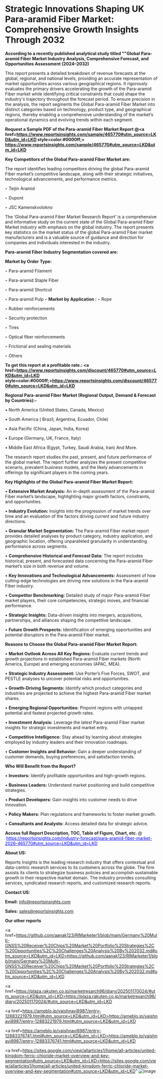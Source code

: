 # Strategic Innovations Shaping UK Para-aramid Fiber Market: Comprehensive Growth Insights Through 2032

<strong>According to a recently published analytical study titled ""Global Para-aramid Fiber Market Industry Analysis, Comprehensive Forecast, and Opportunities Assessment (2024–2032)</strong>

This report presents a detailed breakdown of revenue forecasts at the global, regional, and national levels, providing an accurate representation of market opportunities across various geographical regions. It rigorously evaluates the primary drivers accelerating the growth of the Para-aramid Fiber market while identifying critical constraints that could shape the industry's trajectory throughout the forecast period. To ensure precision in the analysis, the report segments the Global Para-aramid Fiber Market into distinct categories based on technology, product type, and geographical regions, thereby enabling a comprehensive understanding of the market’s operational dynamics and evolving trends within each segment.

<strong>Request a Sample PDF of the Para-aramid Fiber Market Report </strong><strong>@<a href=https://www.reportsinsights.com/sample/465770#utm_source=LKD&utm_id=LKD style=color:#0000ff;> https://www.reportsinsights.com/sample/465770#utm_source=LKD&utm_id=LKD</a></strong></font>

<strong>Key Competitors of the Global Para-aramid Fiber Market are:</strong>

The report identifies leading competitors driving the global Para-aramid Fiber market’s competitive landscape, along with their strategic initiatives, technological advancements, and performance metrics.

‣ Teijin Aramid

‣ Dupont

‣ JSC Kamenskvolokno

The ‘Global Para-aramid Fiber Market Research Report’ is a comprehensive and informative study on the current state of the Global Para-aramid Fiber Market industry with emphasis on the global industry. The report presents key statistics on the market status of the global Para-aramid Fiber market manufacturers and is a valuable source of guidance and direction for companies and individuals interested in the industry.

<strong>Para-aramid Fiber Industry Segmentation covered are:</strong>

<strong>Market by Order Type: </strong>

‣ Para-aramid Filament

‣ Para-aramid Staple Fiber

‣ Para-aramid Shortcut

‣ Para-aramid Pulp
‣ 
<strong>Market by Application :</strong>
‣ Rope

‣ Rubber reinforcements

‣ Security protection

‣ Tires

‣ Optical fiber reinforcements

‣ Frictional and sealing materials

‣ Others

<strong>To get this report at a profitable rate.: <a href=https://www.reportsinsights.com/discount/465770#utm_source=LKD&utm_id=LKD style=color:#0000ff;>https://www.reportsinsights.com/discount/465770#utm_source=LKD&utm_id=LKD</a></strong></font>

<strong>Regional Para-aramid Fiber Market (Regional Output, Demand &amp; Forecast by Countries):-</strong>

• North America (United States, Canada, Mexico)

• South America ( Brazil, Argentina, Ecuador, Chile)

• Asia Pacific (China, Japan, India, Korea)

• Europe (Germany, UK, France, Italy)

• Middle East Africa (Egypt, Turkey, Saudi Arabia, Iran) And More.

The research report studies the past, present, and future performance of the global market. The report further analyzes the present competitive scenario, prevalent business models, and the likely advancements in offerings by significant players in the coming years.

<strong>Key Highlights of the Global Para-aramid Fiber Market Report:</strong>

• <strong>Extensive Market Analysis:</strong> An in-depth assessment of the Para-aramid Fiber market’s landscape, highlighting major growth factors, constraints, and opportunities.

• <strong>Industry Evolution:</strong> Insights into the progression of market trends over time and an evaluation of the factors driving current and future industry directions.

• <strong>Granular Market Segmentation:</strong> The Para-aramid Fiber market report provides detailed analyses by product category, industry application, and geographic location, offering unparalleled granularity in understanding performance across segments.

• <strong>Comprehensive Historical and Forecast Data:</strong> The report includes historical, present, and forecasted data concerning the Para-aramid Fiber market’s size in both revenue and volume.

• <strong>Key Innovations and Technological Advancements:</strong> Assessment of how cutting-edge technologies are driving new solutions in the Para-aramid Fiber industry.

• <strong>Competitor Benchmarking:</strong> Detailed study of major Para-aramid Fiber market players, their core competencies, strategic moves, and financial performance.

• <strong>Strategic Insights:</strong> Data-driven insights into mergers, acquisitions, partnerships, and alliances shaping the competitive landscape.

• <strong>Future Growth Prospects:</strong> Identification of emerging opportunities and potential disruptors in the Para-aramid Fiber market.

<strong>Reasons to Choose the Global Para-aramid Fiber Market Report:</strong>

• <strong>Market Outlook Across All Key Regions:</strong> Evaluate current trends and growth projections in established Para-aramid Fiber markets (North America, Europe) and emerging economies (APAC, MEA).

• <strong>Strategic Industry Assessment:</strong> Use Porter’s Five Forces, SWOT, and PESTLE analyses to uncover potential risks and opportunities.

• <strong>Growth-Driving Segments:</strong> Identify which product categories and industries are projected to achieve the highest Para-aramid Fiber market shares.

• <strong>Emerging Regional Opportunities:</strong> Pinpoint regions with untapped potential and fastest projected growth rates.

• <strong>Investment Analysis:</strong> Leverage the latest Para-aramid Fiber market insights for strategic investments and market entry.

• <strong>Competitive Intelligence:</strong> Stay ahead by learning about strategies employed by industry leaders and their innovation roadmaps.

• <strong>Customer Insights and Behavior:</strong> Gain a deeper understanding of customer demands, buying preferences, and satisfaction trends.

<strong>Who Will Benefit from the Report?</strong>

• <strong>Investors:</strong> Identify profitable opportunities and high-growth regions.

• <strong>Business Leaders:</strong> Understand market positioning and build competitive strategies.

• <strong>Product Developers:</strong> Gain insights into customer needs to drive innovation.

• <strong>Policy Makers:</strong> Plan regulations and frameworks to foster market growth.

• <strong>Consultants and Analysts:</strong> Access detailed data for strategic advice.
</ul>
<strong>Access full Report Description, TOC, Table of Figure, Chart, etc. </strong>@  <a href=https://reportsinsights.com/industry-forecast/para-aramid-fiber-market-2026-465770#utm_source=LKD&utm_id=LKD style=color:#0000ff;>https://reportsinsights.com/industry-forecast/para-aramid-fiber-market-2026-465770#utm_source=LKD&utm_id=LKD</a></font>

<strong><strong>About US</strong>:</strong>

Reports Insights is the leading research industry that offers contextual and data-centric research services to its customers across the globe. The firm assists its clients to strategize business policies and accomplish sustainable growth in their respective market domain. The industry provides consulting services, syndicated research reports, and customized research reports.

<strong>Contact US:</strong>

<p class=""""><b>Email:</b> <a href=mailto:info@reportsinsights.com>info@reportsinsights.com</a></p>
<p class=""""><b>Sales:</b> <a href=mailto:sales@reportsinsights.com>sales@reportsinsights.com</a></p>

<strong>Our other reports</strong>

<a href=https://github.com/aanak123/RIMarketer1/blob/main/Germany%20Multi-GNSS%20Receiver%20Chips%20Market%20Portfolio%20Strategies%2C%20Opportunities%2C%20Challenges%20Analysis%20By%202032.md#utm_source=LKD&utm_id=LKD>https://github.com/aanak123/RIMarketer1/blob/main/Germany%20Multi-GNSS%20Receiver%20Chips%20Market%20Portfolio%20Strategies%2C%20Opportunities%2C%20Challenges%20Analysis%20By%202032.md#utm_source=LKD&utm_id=LKD</a>

<a href=https://plaza.rakuten.co.jp/marketresarch96/diary/202501170024/#utm_source=LKD&utm_id=LKD>https://plaza.rakuten.co.jp/marketresarch96/diary/202501170024/#utm_source=LKD&utm_id=LKD</a>

<a href=https://ameblo.jp/vaishnavi8987/entry-12883221979.html#utm_source=LKD&utm_id=LKD>https://ameblo.jp/vaishnavi8987/entry-12883221979.html#utm_source=LKD&utm_id=LKD</a>

<a href=https://ameblo.jp/vaishnavi8987/entry-12883376741.html#utm_source=LKD&utm_id=LKD>https://ameblo.jp/vaishnavi8987/entry-12883376741.html#utm_source=LKD&utm_id=LKD</a>

<a href=https://sites.google.com/view/allarticles1/home/all-articles/united-kingdom-ferric-chloride-market-overview-and-key-segmentation#utm_source=LKD&utm_id=LKD>https://sites.google.com/view/allarticles1/home/all-articles/united-kingdom-ferric-chloride-market-overview-and-key-segmentation#utm_source=LKD&utm_id=LKD</a>"
![image](https://github.com/user-attachments/assets/8c9a052e-420a-49df-9140-a8fb9768f10b)

